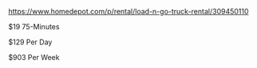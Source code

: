 https://www.homedepot.com/p/rental/load-n-go-truck-rental/309450110

$19
75-Minutes

$129
Per Day

$903
Per Week

